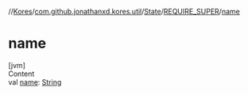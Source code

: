 //[Kores](../../../index.md)/[com.github.jonathanxd.kores.util](../../index.md)/[State](../index.md)/[REQUIRE_SUPER](index.md)/[name](name.md)



# name  
[jvm]  
Content  
val [name](name.md): [String](https://kotlinlang.org/api/latest/jvm/stdlib/kotlin/-string/index.html)  



